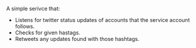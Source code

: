 A simple serivce that:

* Listens for twitter status updates of accounts that the service account follows.
* Checks for given hastags.
* Retweets any updates found with those hashtags.


